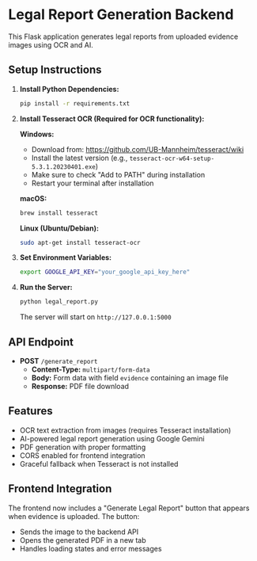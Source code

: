 # Legal Report Generation Backend

This Flask application generates legal reports from uploaded evidence images using OCR and AI.

## Setup Instructions

1. **Install Python Dependencies:**
   ```bash
   pip install -r requirements.txt
   ```

2. **Install Tesseract OCR (Required for OCR functionality):**
   
   **Windows:**
   - Download from: https://github.com/UB-Mannheim/tesseract/wiki
   - Install the latest version (e.g., `tesseract-ocr-w64-setup-5.3.1.20230401.exe`)
   - Make sure to check "Add to PATH" during installation
   - Restart your terminal after installation
   
   **macOS:**
   ```bash
   brew install tesseract
   ```
   
   **Linux (Ubuntu/Debian):**
   ```bash
   sudo apt-get install tesseract-ocr
   ```

3. **Set Environment Variables:**
   ```bash
   export GOOGLE_API_KEY="your_google_api_key_here"
   ```

4. **Run the Server:**
   ```bash
   python legal_report.py
   ```

   The server will start on `http://127.0.0.1:5000`

## API Endpoint

- **POST** `/generate_report`
  - **Content-Type:** `multipart/form-data`
  - **Body:** Form data with field `evidence` containing an image file
  - **Response:** PDF file download

## Features

- OCR text extraction from images (requires Tesseract installation)
- AI-powered legal report generation using Google Gemini
- PDF generation with proper formatting
- CORS enabled for frontend integration
- Graceful fallback when Tesseract is not installed

## Frontend Integration

The frontend now includes a "Generate Legal Report" button that appears when evidence is uploaded. The button:
- Sends the image to the backend API
- Opens the generated PDF in a new tab
- Handles loading states and error messages 